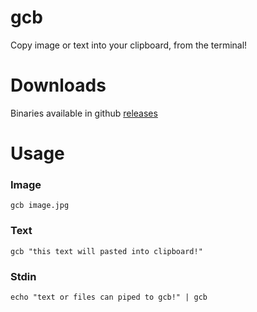 # gcb

Copy image or text into your clipboard, from the terminal!

# Downloads

Binaries available in github [releases](https://github.com/thewh1teagle/gcb/releases/latest)

# Usage

### Image
```console
gcb image.jpg
```

### Text
```console
gcb "this text will pasted into clipboard!"
```

### Stdin
```console
echo "text or files can piped to gcb!" | gcb 
```
